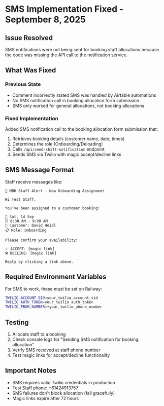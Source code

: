 # SMS Implementation Fixed - September 8, 2025

## Issue Resolved
SMS notifications were not being sent for booking staff allocations because the code was missing the API call to the notification service.

## What Was Fixed

### Previous State
- Comment incorrectly stated SMS was handled by Airtable automations
- No SMS notification call in booking allocation form submission
- SMS only worked for general allocations, not booking allocations

### Fixed Implementation
Added SMS notification call to the booking allocation form submission that:
1. Retrieves booking details (customer name, date, times)
2. Determines the role (Onboarding/Deloading)
3. Calls `/api/send-shift-notification` endpoint
4. Sends SMS via Twilio with magic accept/decline links

## SMS Message Format
Staff receive messages like:
```
🚤 MBH Staff Alert - New Onboarding Assignment

Hi Test Staff,

You've been assigned to a customer booking:

📅 Sat, 14 Sep
⏰ 8:30 AM - 9:00 AM
👤 Customer: David Heibl
📋 Role: Onboarding

Please confirm your availability:

✅ ACCEPT: [magic link]
❌ DECLINE: [magic link]

Reply by clicking a link above.
```

## Required Environment Variables
For SMS to work, these must be set on Railway:

```bash
TWILIO_ACCOUNT_SID=your_twilio_account_sid
TWILIO_AUTH_TOKEN=your_twilio_auth_token
TWILIO_FROM_NUMBER=+your_twilio_phone_number
```

## Testing
1. Allocate staff to a booking
2. Check console logs for "Sending SMS notification for booking allocation"
3. Verify SMS received at staff phone number
4. Test magic links for accept/decline functionality

## Important Notes
- SMS requires valid Twilio credentials in production
- Test Staff phone: +61424913757
- SMS failures don't block allocation (fail gracefully)
- Magic links expire after 72 hours
